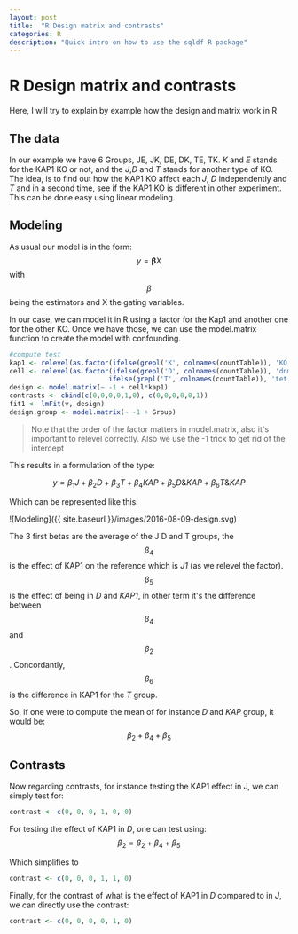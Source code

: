 ```yaml
---
layout: post
title:  "R Design matrix and contrasts"
categories: R
description: "Quick intro on how to use the sqldf R package"
---
```


# R Design matrix and contrasts
Here, I will try to explain by example how the design and matrix work in R

## The data
In our example we have 6 Groups, JE, JK, DE, DK, TE, TK. *K* and *E* stands for the KAP1 KO or not,
and the *J*,*D* and *T* stands for another type of KO. The idea, is to find out how the KAP1 KO
affect each *J*, *D* independently and *T* and in a second time, see if the KAP1 KO is different in
other experiment. This can be done easy using linear modeling.

## Modeling
As usual our model is in the form:
$$y = \boldsymbol{\beta}X$$  with $$\beta$$ being the estimators and X the gating variables. 

In our case, we can model it in R using a factor for the Kap1 and another one for the other KO. Once
we have those, we can use the model.matrix function to create the model with confounding. 



```R
#compute test
kap1 <- relevel(as.factor(ifelse(grepl('K', colnames(countTable)), 'KO', 'WT')), "WT")
cell <- relevel(as.factor(ifelse(grepl('D', colnames(countTable)), 'dnmt', 
                         ifelse(grepl('T', colnames(countTable)), 'tet', 'J1'))), 'J1')
design <- model.matrix(~ -1 + cell*kap1)
contrasts <- cbind(c(0,0,0,0,1,0), c(0,0,0,0,0,1))
fit1 <- lmFit(v, design)
design.group <- model.matrix(~ -1 + Group)
```

> Note that the order of the factor matters in model.matrix, also it's important to relevel
correctly. Also we use the -1 trick to get rid of the intercept

This results in a formulation of the type: 

$$
y = \beta_1J + \beta_2D + \beta_3T + \beta_4KAP + \beta_5D\&KAP + \beta_6T\&KAP
$$

Which can be represented like this: 

![Modeling]({{ site.baseurl }}/images/2016-08-09-design.svg)


The 3 first betas are the average of the J D and T groups, the $$\beta_4$$ is the effect of KAP1 on
the reference which is *J1* (as we relevel the factor). $$\beta_5$$ is the effect of being in *D*
and *KAP1*, in other term it's the difference between $$\beta_4$$ and $$\beta_2$$. Concordantly,
$$\beta_6$$ is the difference in KAP1 for the *T* group.

So, if one were to compute the mean of for instance *D* and *KAP* group, it would be: 
$$
\beta_2 + \beta_4 + \beta_5
$$

## Contrasts
Now regarding contrasts, for instance testing the KAP1 effect in J, we can simply test for: 

```R
contrast <- c(0, 0, 0, 1, 0, 0)
```

For testing the effect of KAP1 in *D*, one can test using: 
$$
\beta_2 = \beta_2 + \beta_4 + \beta_5
$$

Which simplifies to 

```R
contrast <- c(0, 0, 0, 1, 1, 0)
```

Finally, for the contrast of what is the effect of KAP1 in *D* compared to in *J*, we can directly
use the contrast: 

```R
contrast <- c(0, 0, 0, 0, 1, 0)
```
